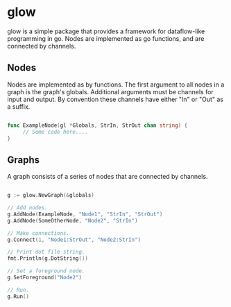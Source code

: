 glow
====

glow is a simple package that provides a framework for dataflow-like 
programming in go. Nodes are implemented as go functions, and are connected 
by channels. 

Nodes
-----

Nodes are implemented as by functions. The first argument to all nodes in a 
graph is the graph's globals. Additional arguments must be channels for input 
and output. By convention these channels have either "In" or "Out" as a suffix.

```go

func ExampleNode(gl *Globals, StrIn, StrOut chan string) {
     // Some code here....
}
```

Graphs
------

A graph consists of a series of nodes that are connected by channels. 

```go

g := glow.NewGraph(&globals)

// Add nodes.
g.AddNode(ExampleNode, "Node1", "StrIn", "StrOut")
g.AddNode(SomeOtherNode, "Node2", "StrIn")

// Make connections. 
g.Connect(1, "Node1:StrOut", "Node2:StrIn")

// Print dot file string.
fmt.Println(g.DotString())

// Set a foreground node. 
g.SetForeground("Node2")

// Run. 
g.Run()
```